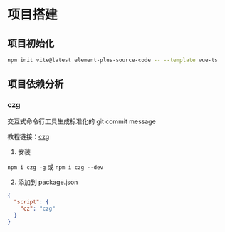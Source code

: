 # 项目搭建

## 项目初始化

```bash
npm init vite@latest element-plus-source-code -- --template vue-ts
```

## 项目依赖分析

### czg

交互式命令行工具生成标准化的 git commit message

教程链接：[czg](https://cz-git.qbb.sh/zh/cli/install)

1. 安装

`npm i czg -g` 或 `npm i czg --dev`

2. 添加到 package.json

```json
{
  "script": {
    "cz": "czg"
  }
}
```
